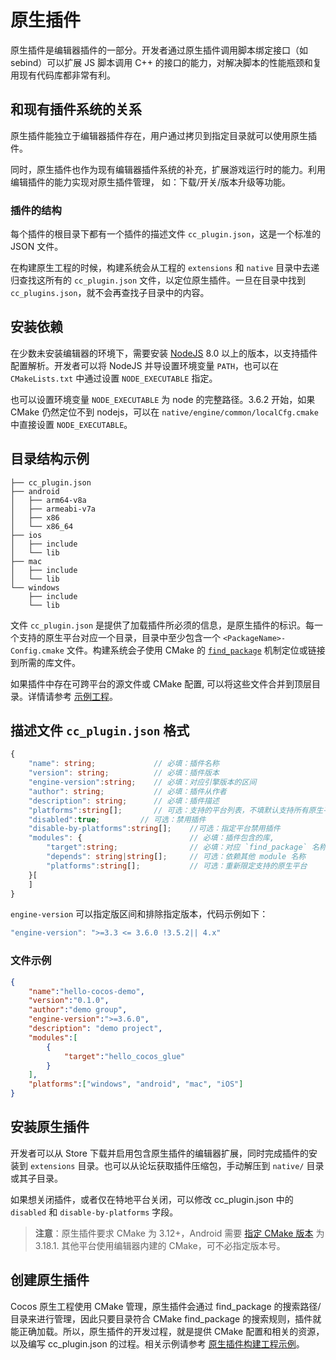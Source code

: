 # 原生插件

原生插件是编辑器插件的一部分。开发者通过原生插件调用脚本绑定接口（如 sebind）可以扩展 JS 脚本调用 C++ 的接口的能力，对解决脚本的性能瓶颈和复用现有代码库都非常有利。

## 和现有插件系统的关系

原生插件能独立于编辑器插件存在，用户通过拷贝到指定目录就可以使用原生插件。

同时，原生插件也作为现有编辑器插件系统的补充，扩展游戏运行时的能力。利用编辑插件的能力实现对原生插件管理， 如：下载/开关/版本升级等功能。

### 插件的结构

每个插件的根目录下都有一个插件的描述文件 `cc_plugin.json`，这是一个标准的 JSON 文件。

在构建原生工程的时候，构建系统会从工程的 `extensions` 和 `native` 目录中去递归查找这所有的 `cc_plugin.json` 文件，以定位原生插件。一旦在目录中找到 `cc_plugins.json`，就不会再查找子目录中的内容。

## 安装依赖

在少数未安装编辑器的环境下，需要安装 [NodeJS](https://nodejs.org/en/download/) 8.0 以上的版本，以支持插件配置解析。开发者可以将 NodeJS 并导设置环境变量 `PATH`，也可以在 `CMakeLists.txt` 中通过设置 `NODE_EXECUTABLE` 指定。


也可以设置环境变量 `NODE_EXECUTABLE` 为 node 的完整路径。3.6.2 开始，如果 CMake 仍然定位不到 nodejs，可以在 `native/engine/common/localCfg.cmake` 中直接设置 `NODE_EXECUTABLE`。

## 目录结构示例

```
├── cc_plugin.json
├── android
│   ├── arm64-v8a
│   ├── armeabi-v7a
│   ├── x86
│   └── x86_64
├── ios
│   ├── include
│   └── lib
├── mac
│   ├── include
│   └── lib
└── windows
    ├── include
    └── lib
```

文件 `cc_plugin.json` 是提供了加载插件所必须的信息，是原生插件的标识。每一个支持的原生平台对应一个目录，目录中至少包含一个 `<PackageName>-Config.cmake` 文件。构建系统会子使用 CMake 的 [`find_package`](https://cmake.org/cmake/help/latest/command/find_package.html#id7) 机制定位或链接到所需的库文件。

如果插件中存在可跨平台的源文件或 CMake 配置, 可以将这些文件合并到顶层目录。详情请参考 [示例工程](https://github.com/PatriceJiang/ccplugin_tutorial/tree/main/NewProject/native/plugins/hello_cocos)。

## 描述文件 `cc_plugin.json` 格式

```ts
{
    "name": string;             // 必填：插件名称
    "version": string;          // 必填：插件版本
    "engine-version":string;    // 必填：对应引擎版本的区间
    "author": string;           // 必填：插件从作者
    "description": string;      // 必填：插件描述
    "platforms":string[];       // 可选：支持的平台列表，不填默认支持所有原生平台。包括 windows, android, mac, ios
    "disabled":true;         // 可选：禁用插件
    "disable-by-platforms":string[];    //可选：指定平台禁用插件
    "modules": {                        // 必填：插件包含的库, 
        "target":string;                // 必填：对应 `find_package` 名称，需和 `CC_PLUGIN_ENTRY` 的首参数保持一致
        "depends": string|string[];     // 可选：依赖其他 module 名称 
        "platforms":string[];           // 可选：重新限定支持的原生平台
    }[
    ]
}
```

`engine-version` 可以指定版区间和排除指定版本，代码示例如下：
 
```ts
"engine-version": ">=3.3 <= 3.6.0 !3.5.2|| 4.x"
```

### 文件示例

```json
{
    "name":"hello-cocos-demo",
    "version":"0.1.0",
    "author":"demo group",
    "engine-version":">=3.6.0",
    "description": "demo project",
    "modules":[
        {
            "target":"hello_cocos_glue"
        }
    ],
    "platforms":["windows", "android", "mac", "iOS"]
}
```

## 安装原生插件

开发者可以从 Store 下载并启用包含原生插件的编辑器扩展，同时完成插件的安装到 `extensions` 目录。也可以从论坛获取插件压缩包，手动解压到 `native/` 目录或其子目录。

如果想关闭插件，或者仅在特地平台关闭，可以修改 cc_plugin.json 中的 `disabled` 和 `disable-by-platforms` 字段。

> **注意**：原生插件要求 CMake 为 3.12+，Android 需要 [指定 CMake 版本](https://developer.android.com/studio/projects/install-ndk#vanilla_cmake) 为 3.18.1. 其他平台使用编辑器内建的 CMake，可不必指定版本号。

## 创建原生插件

Cocos 原生工程使用 CMake 管理，原生插件会通过 find_package 的搜索路径/目录来进行管理，因此只要目录符合 CMake find_package 的搜索规则，插件就能正确加载。所以，原生插件的开发过程，就是提供 CMake 配置和相关的资源，以及编写 cc_plugin.json 的过程。相关示例请参考 [原生插件构建工程示例](./tutorial.md)。
